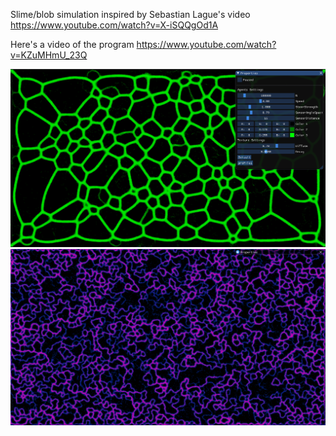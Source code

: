Slime/blob simulation inspired by Sebastian Lague's video https://www.youtube.com/watch?v=X-iSQQgOd1A

Here's a video of the program
https://www.youtube.com/watch?v=KZuMHmU_23Q

![Alt text](./screenshots/screenshot1.png?raw=true)
![Alt text](./screenshots/screenshot2.png?raw=true)
